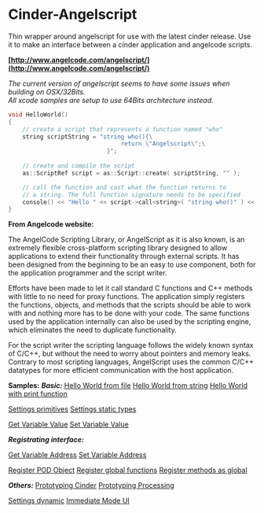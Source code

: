 Cinder-Angelscript
===================
Thin wrapper around angelscript for use with the latest cinder release. Use it to make an interface between a cinder application and angelcode scripts.

**[http://www.angelcode.com/angelscript/](http://www.angelcode.com/angelscript/)**

_The current version of angelscript seems to have some issues when building on OSX/32Bits._  
_All xcode samples are setup to use 64Bits architecture instead._

  
```c++
void HelloWorld()
{
    // create a script that represents a function named "who"
    string scriptString = "string who(){\
                                return \"Angelscript\";\
                            }";
    
    // create and compile the script                  
    as::ScriptRef script = as::Script::create( scriptString, "" );

    // call the function and cast what the function returns to
    // a string. The full function signature needs to be specified
    console() << "Hello " << script->call<string>( "string who()" ) << endl;
}
```

**From Angelcode website:**

The AngelCode Scripting Library, or AngelScript as it is also known, is an extremely flexible cross-platform scripting library designed to allow applications to extend their functionality through external scripts. It has been designed from the beginning to be an easy to use component, both for the application programmer and the script writer.

Efforts have been made to let it call standard C functions and C++ methods with little to no need for proxy functions. The application simply registers the functions, objects, and methods that the scripts should be able to work with and nothing more has to be done with your code. The same functions used by the application internally can also be used by the scripting engine, which eliminates the need to duplicate functionality.

For the script writer the scripting language follows the widely known syntax of C/C++, but without the need to worry about pointers and memory leaks. Contrary to most scripting languages, AngelScript uses the common C/C++ datatypes for more efficient communication with the host application.


**Samples:**
***Basic:***
[Hello World from file](https://github.com/simongeilfus/Cinder-Angelscript/blob/master/samples/Get%20Variable%20Address/src/GetVariableAddressApp.cpp)
[Hello World from string](https://github.com/simongeilfus/Cinder-Angelscript/blob/master/samples/Get%20Variable%20Address/src/GetVariableAddressApp.cpp)
[Hello World with print function](https://github.com/simongeilfus/Cinder-Angelscript/blob/master/samples/Get%20Variable%20Address/src/GetVariableAddressApp.cpp)

[Settings primitives](https://github.com/simongeilfus/Cinder-Angelscript/blob/master/samples/Get%20Variable%20Address/src/GetVariableAddressApp.cpp)
[Settings static types](https://github.com/simongeilfus/Cinder-Angelscript/blob/master/samples/Get%20Variable%20Address/src/GetVariableAddressApp.cpp)

[Get Variable Value](https://github.com/simongeilfus/Cinder-Angelscript/blob/master/samples/Get%20Variable%20Address/src/GetVariableAddressApp.cpp)
[Set Variable Value](https://github.com/simongeilfus/Cinder-Angelscript/blob/master/samples/Get%20Variable%20Address/src/GetVariableAddressApp.cpp)

***Registrating interface:***

[Get Variable Address](https://github.com/simongeilfus/Cinder-Angelscript/blob/master/samples/Get%20Variable%20Address/src/GetVariableAddressApp.cpp)
[Set Variable Address](https://github.com/simongeilfus/Cinder-Angelscript/blob/master/samples/Get%20Variable%20Address/src/GetVariableAddressApp.cpp)

[Register POD Object](https://github.com/simongeilfus/Cinder-Angelscript/blob/master/samples/Get%20Variable%20Address/src/GetVariableAddressApp.cpp)
[Register global functions](https://github.com/simongeilfus/Cinder-Angelscript/blob/master/samples/Get%20Variable%20Address/src/GetVariableAddressApp.cpp)
[Register methods as global](https://github.com/simongeilfus/Cinder-Angelscript/blob/master/samples/Get%20Variable%20Address/src/GetVariableAddressApp.cpp)

***Others:***
[Prototyping Cinder](https://github.com/simongeilfus/Cinder-Angelscript/blob/master/samples/Get%20Variable%20Address/src/GetVariableAddressApp.cpp)
[Prototyping Processing](https://github.com/simongeilfus/Cinder-Angelscript/blob/master/samples/Get%20Variable%20Address/src/GetVariableAddressApp.cpp)

[Settings dynamic](https://github.com/simongeilfus/Cinder-Angelscript/blob/master/samples/Get%20Variable%20Address/src/GetVariableAddressApp.cpp)
[Immediate Mode UI](https://github.com/simongeilfus/Cinder-Angelscript/blob/master/samples/Get%20Variable%20Address/src/GetVariableAddressApp.cpp)
